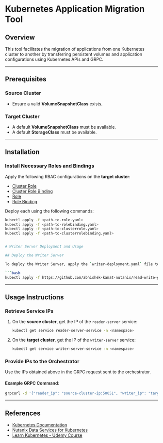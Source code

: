 # Kubernetes Application Migration Tool

## Overview  
This tool facilitates the migration of applications from one Kubernetes cluster to another by transferring persistent volumes and application configurations using Kubernetes APIs and GRPC.

---

## Prerequisites  

### Source Cluster  
- Ensure a valid **VolumeSnapshotClass** exists.

### Target Cluster  
- A default **VolumeSnapshotClass** must be available.  
- A default **StorageClass** must be available.  

---

## Installation  

### Install Necessary Roles and Bindings  
Apply the following RBAC configurations on the **target cluster**:  
- [Cluster Role](https://github.com/abhishek-kamat-nutanix/go-client/blob/master/k8s/clusterrole.yaml)  
- [Cluster Role Binding](https://github.com/abhishek-kamat-nutanix/go-client/blob/master/k8s/clusterrolebinding.yaml)  
- [Role](https://github.com/abhishek-kamat-nutanix/go-client/blob/master/k8s/role.yaml)  
- [Role Binding](https://github.com/abhishek-kamat-nutanix/go-client/blob/master/k8s/rolebinding.yaml)  

Deploy each using the following commands:
```bash
kubectl apply -f <path-to-role.yaml>
kubectl apply -f <path-to-rolebinding.yaml>
kubectl apply -f <path-to-clusterrole.yaml>
kubectl apply -f <path-to-clusterrolebinding.yaml>


# Writer Server Deployment and Usage

## Deploy the Writer Server

To deploy the Writer Server, apply the `writer-deployment.yaml` file to the **target Kubernetes cluster**:

```bash
kubectl apply -f https://github.com/abhishek-kamat-nutanix/read-write-grpc/blob/master/writer-deployment.yaml
```

---

## Usage Instructions

### Retrieve Service IPs

1. On the **source cluster**, get the IP of the `reader-server` service:

   ```bash
   kubectl get service reader-server-service -n <namespace>
   ```

2. On the **target cluster**, get the IP of the `writer-server` service:

   ```bash
   kubectl get service writer-server-service -n <namespace>
   ```

### Provide IPs to the Orchestrator

Use the IPs obtained above in the GRPC request sent to the orchestrator.

#### Example GRPC Command:

```bash
grpcurl -d '{"reader_ip": "source-cluster-ip:50051", "writer_ip": "target-cluster-ip:50051"}' -plaintext orchestrator-service-ip:port
```

---

## References

- [Kubernetes Documentation](https://kubernetes.io/docs/concepts)
- [Nutanix Data Services for Kubernetes](https://portal.nutanix.com/page/documents/details?targetId=Nutanix-Data-Services-for-Kubernetes-v1_2)
- [Learn Kubernetes - Udemy Course](https://nutanix.udemy.com/course/learn-kubernetes)
